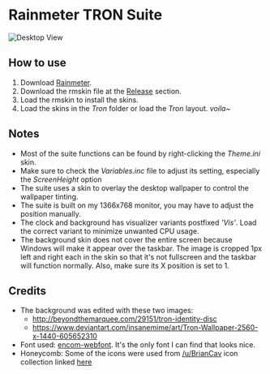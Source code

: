 # Rainmeter TRON Suite

![Desktop View](https://imgur.com/1BQlCYX.jpg)

## How to use 
1. Download [Rainmeter](https://rainmeter.net/).
2. Download the rmskin file at the [Release](https://github.com/BjornLuG/Rainmeter-Tron-Suite/releases/tag/v1.0) section.
3. Load the rmskin to install the skins. 
4. Load the skins in the *Tron* folder or load the *Tron* layout. *voila~*

## Notes
- Most of the suite functions can be found by right-clicking the *Theme.ini* skin.
- Make sure to check the *Variables.inc* file to adjust its setting, especially the *ScreenHeight* option
- The suite uses a skin to overlay the desktop wallpaper to control the wallpaper tinting.
- The suite is built on my 1366x768 monitor, you may have to adjust the position manually.
- The clock and background has visualizer variants postfixed *'Vis'*. Load the correct variant to minimize unwanted CPU usage.
- The background skin does not cover the entire screen because Windows will make it appear over the taskbar. The image is cropped 1px left and right each in the skin so that it's not fullscreen and the taskbar will function normally. Also, make sure its X position is set to 1.

## Credits
- The background was edited with these two images: 
  - http://beyondthemarquee.com/29151/tron-identity-disc
  - https://www.deviantart.com/insanemime/art/Tron-Wallpaper-2560-x-1440-605652310
- Font used: [encom-webfont](https://github.com/Anuroth/ByteMe/tree/master/assets/fonts). It's the only font I can find that looks nice.
- Honeycomb: Some of the icons were used from [/u/BrianCav](https://www.reddit.com/u/BrianCav) icon collection linked [here](https://www.reddit.com/r/Rainmeter/comments/a222aa/yea_its_honeycomb_but_at_least_its_custom/eaw6i19?utm_source=share&utm_medium=web2x)
